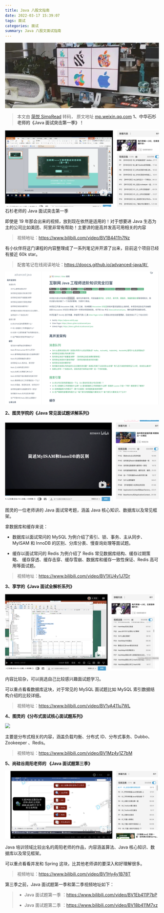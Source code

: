 ```yaml
---
title: Java 八股文指南
date: 2022-03-17 15:39:07
tags: 面试
categories: 面试
summary: Java 八股文面试指南
---
```


<meta name="referrer" content="no-referrer"/>

![](https://raw.githubusercontent.com/lingzhexi/blogImage/master/img/2022/03/202203021537909.jpeg)


> 本文由 [简悦 SimpRead](http://ksria.com/simpread/) 转码， 原文地址 [mp.weixin.qq.com](https://mp.weixin.qq.com/s/FkuyBobjh5rON-WFp6yFMA)
**1、中华石杉老师的《Java 面试突击第一季》！**

  

![](https://raw.githubusercontent.com/lingzhexi/blogImage/master/img/2022/03/202203021537821.png)石杉老师的 Java 面试突击第一季

即使是 19 年那会出来的视频，放到现在依然是适用的！对于想要进 Java 生态为主的公司比如美团、阿里非常有帮助！主要讲的是高并发高可用相关的内容

> 视频地址：https://www.bilibili.com/video/BV1B4411h7Nz

有小伙伴将这门课程的内容整理成了一系列笔记并开源了出来，目前这个项目已经有接近 60k star。

> 配套笔记在线阅读地址：https://doocs.github.io/advanced-java/#/ 

![](https://raw.githubusercontent.com/lingzhexi/blogImage/master/img/2022/03/202203021537433.png)

**2、图灵学院的《Java 常见面试题详解系列》**

![](https://raw.githubusercontent.com/lingzhexi/blogImage/master/img/2022/03/202203021537293.png)

图灵的一位老师讲的 Java 面试常考题，涵盖 Java 核心知识、数据库以及常见框架。

拿数据库和缓存来说：

*   数据库以面试常问的 MySQL 为例介绍了索引、锁、事务、主从同步、MyISAM 和 InnoDB 的区别、分库分表、慢查询处理等面试题。

*   缓存以面试常问的 Redis 为例介绍了 Redis 常见数据库结构、缓存过期策略、 缓存穿透、缓存击穿、缓存雪崩、数据库和缓存一致性保证、Redis 高可用等面试题。

> 视频地址：https://www.bilibili.com/video/BV1XU4y1J7Dr

**3、享学的《Java 面试全解析系列》**

![](https://raw.githubusercontent.com/lingzhexi/blogImage/master/img/2022/03/202203021537956.png)

内容比较杂，可以挑选自己比较感兴趣面试题学习。

可以重点看看数据库这块，对于常见的 MySQL 面试题比如 MySQL 索引数据结构介绍的比较详细。

> 视频地址：https://www.bilibili.com/video/BV1yA411u7WL

**4、图灵的《分布式面试核心面试题系列》**

![](https://mmbiz.qpic.cn/mmbiz_png/iaIdQfEric9TznMwv90LicM81CUe5YjBaRBHyXVfsu2zjibQo6oib4Ga7sbvmvOta5vlkCdYeic8n5uic4nXw8HVPwGRA/640?wx_fmt=png)

主要是分布式相关的内容，涵盖负载均衡、分布式 ID、分布式事务、Dubbo、Zookeeper 、Redis。

> 视频地址：https://www.bilibili.com/video/BV1Mz4y1Z7bM

**5、尚硅谷周阳老师的 《Java 面试题第三季》**

![](https://raw.githubusercontent.com/lingzhexi/blogImage/master/img/2022/03/202203021538587.png)

Java 培训领域比较出名的周阳老师的作品，内容涵盖算法、Java 核心知识、数据库以及常见框架。

可以重点看看并发和 Spring 这块，比其他老师讲的要深入和好理解很多。

> 视频地址：https://www.bilibili.com/video/BV1Hy4y1B78T

第三季之前，Java 面试题第一季和第二季视频地址如下：

> *   Java 面试题第一季 ：https://www.bilibili.com/video/BV1Eb411P7bP
>
> *   Java 面试题第二季 ：https://www.bilibili.com/video/BV18b411M7xz
